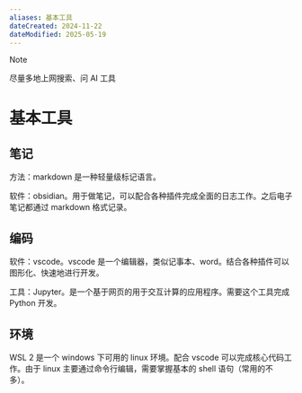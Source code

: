 ```yaml
---
aliases: 基本工具
dateCreated: 2024-11-22
dateModified: 2025-05-19
---
```


> [!note]
> 尽量多地上网搜索、问 AI 工具

# 基本工具
## 笔记

方法：markdown 是一种轻量级标记语言。

软件：obsidian。用于做笔记，可以配合各种插件完成全面的日志工作。之后电子笔记都通过 markdown 格式记录。

## 编码

软件：vscode。vscode 是一个编辑器，类似记事本、word。结合各种插件可以图形化、快速地进行开发。

工具：Jupyter。是一个基于网页的用于交互计算的应用程序。需要这个工具完成 Python 开发。

## 环境

WSL 2 是一个 windows 下可用的 linux 环境。配合 vscode 可以完成核心代码工作。由于 linux 主要通过命令行编辑，需要掌握基本的 shell 语句（常用的不多）。
